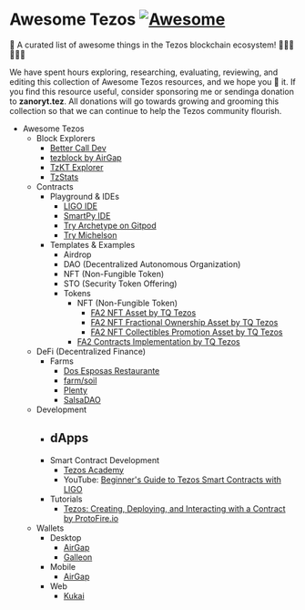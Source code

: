 # Awesome Tezos [![Awesome](https://cdn.rawgit.com/sindresorhus/awesome/d7305f38d29fed78fa85652e3a63e154dd8e8829/media/badge.svg)](https://github.com/sindresorhus/awesome)
🎉 A curated list of awesome things in the Tezos blockchain ecosystem! 🥳🤓🥳🤓🥳🤑

We have spent hours exploring, researching, evaluating, reviewing, and editing this collection of Awesome Tezos resources, and we hope you 💙 it. If you find this resource useful, consider sponsoring me or sendinga donation to **zanoryt.tez**. All donations will go towards growing and grooming this collection so that we can continue to help the Tezos community flourish.

- Awesome Tezos
  - Block Explorers
    - [Better Call Dev](https://better-call.dev/)
    - [tezblock by AirGap](https://tezblock.io/)
    - [TzKT Explorer](https://tzkt.io/)
    - [TzStats](https://tzstats.com/)
  - Contracts
    - Playground &amp; IDEs
      - [LIGO IDE](https://ide.ligolang.org/)
      - [SmartPy IDE](https://smartpy.io/ide)
      - [Try Archetype on Gitpod](https://gitpod.io/#https://github.com/edukera/try-archetype)
      - [Try Michelson](https://try-michelson.com/)
    - Templates &amp; Examples
      - Airdrop
      - DAO (Decentralized Autonomous Organization)
      - NFT (Non-Fungible Token)
      - STO (Security Token Offering)
      - Tokens
        - NFT (Non-Fungible Token)
          - [FA2 NFT Asset by TQ Tezos](https://github.com/tqtezos/smart-contracts/tree/master/nft_assets)
          - [FA2 NFT Fractional Ownership Asset by TQ Tezos](https://github.com/tqtezos/smart-contracts/tree/master/fractional)
          - [FA2 NFT Collectibles Promotion Asset by TQ Tezos](https://github.com/tqtezos/smart-contracts/tree/master/collectibles)
        - [FA2 Contracts Implementation by TQ Tezos](https://github.com/tqtezos/smart-contracts)
  - DeFi (Decentralized Finance)
    - Farms
      - [Dos Esposas Restaurante](https://dos-esposas.restaurant)
      - [farm/soil](https://farmsoil.xtz)
      - [Plenty](https://plentydefi.com)
      - [SalsaDAO](https://salsadao.xyz)
  - Development
    - dApps
      - 
    - Smart Contract Development
      - [Tezos Academy](https://tezosacademy.io/)
      - YouTube: [Beginner's Guide to Tezos Smart Contracts with LIGO](https://www.youtube.com/watch?v=Ozf250c52AI)
    - Tutorials
      - [Tezos: Creating, Deploying, and Interacting with a Contract by ProtoFire.io](https://medium.com/protofire-blog/tezos-part-1-creating-deploying-and-interacting-with-a-contract-5ee3efa819fa)
  - Wallets
    - Desktop
      - [AirGap](https://airgap.it/)
      - [Galleon](https://cryptonomic.tech/galleon.html)
    - Mobile
      - [AirGap](https://airgap.it/)
    - Web
      - [Kukai](https://wallet.kukai.app/)
  
